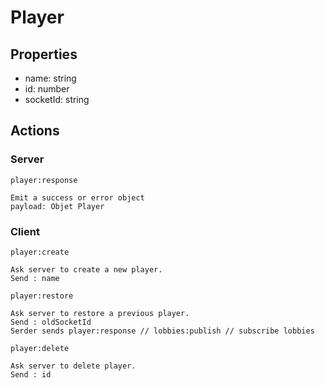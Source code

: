 # Player

## Properties

- name: string
- id: number
- socketId: string

## Actions

### **Server**

`player:response`

```
Emit a success or error object
payload: Objet Player
```

### **Client**

`player:create`

```
Ask server to create a new player.
Send : name
```

`player:restore`

```
Ask server to restore a previous player.
Send : oldSocketId
Serder sends player:response // lobbies:publish // subscribe lobbies
```

`player:delete`

```
Ask server to delete player.
Send : id
```


